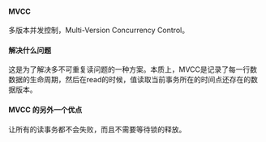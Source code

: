 #### MVCC
多版本并发控制，Multi-Version Concurrency Control。

#### 解决什么问题
这是为了解决多不可重复读问题的一种方案。本质上，MVCC是记录了每一行数数据的生命周期，然后在read的时候，值读取当前事务所在的时间点还存在的数据版本。

#### MVCC 的另外一个优点
让所有的读事务都不会失败，而且不需要等待锁的释放。
